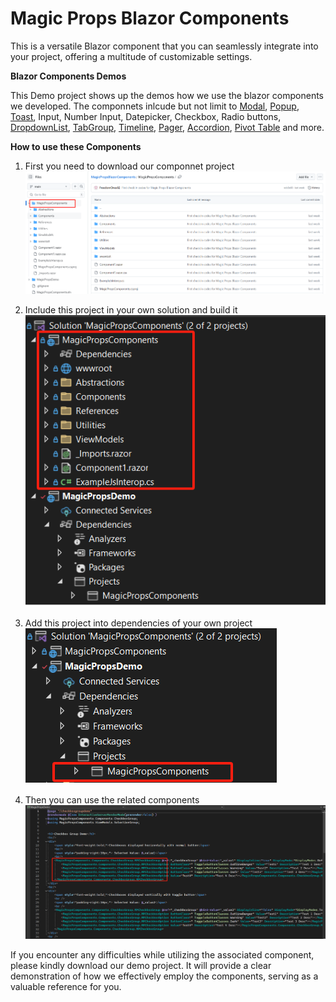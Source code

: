 # Magic Props Blazor Components
This is a versatile Blazor component that you can seamlessly integrate into your project, offering a multitude of customizable settings.

**Blazor Components Demos**

This Demo project shows up the demos how we use the blazor components we developed.
The componnets inlcude but not limit to 
[Modal](https://github.com/FreedomOnes82/MagicPropsBlazorComponents/blob/main/ReadMeDetails/Modal/Modal.md), 
[Popup](https://github.com/FreedomOnes82/MagicPropsBlazorComponents/blob/main/ReadMeDetails/Popup/Popup.md), 
[Toast](https://github.com/FreedomOnes82/MagicPropsBlazorComponents/blob/main/ReadMeDetails/Toast/Toast.md), 
Input, Number Input, Datepicker, Checkbox, Radio buttons,
[DropdownList](https://github.com/FreedomOnes82/MagicPropsBlazorComponents/blob/main/ReadMeDetails/DropdownList/DropdownList.md), 
[TabGroup](https://github.com/FreedomOnes82/MagicPropsBlazorComponents/blob/main/ReadMeDetails/TabGroup/TabGroup.md), 
[Timeline](https://github.com/FreedomOnes82/MagicPropsBlazorComponents/blob/main/ReadMeDetails/Timeline/Timeline.md), 
[Pager](https://github.com/FreedomOnes82/MagicPropsBlazorComponents/blob/main/ReadMeDetails/Pager/Pager.md), 
[Accordion](https://github.com/FreedomOnes82/MagicPropsBlazorComponents/blob/main/ReadMeDetails/Accordion/Accordion.md), 
[Pivot Table](https://github.com/FreedomOnes82/MagicPropsBlazorComponents/blob/main/ReadMeDetails/PivotTable/PivotTable.md) 
and more.


**How to use these Components**
1. First you need to download our componnet project  
![image](./Public_Images/Download_Components.png)   

2. Include this project in your own solution and build it   
![image](./Public_Images/Include_and_build_it_in_Project.png)   

3. Add this project into dependencies of your own project  
![image](./Public_Images/Add_The_Project_In_Your_Dependencies.png)   

4. Then you can use the related components  
![image](./Public_Images/Using_Componnent_Sample.png)

If you encounter any difficulties while utilizing the associated component, please kindly download our demo project. It will provide a clear demonstration of how we effectively employ the components, serving as a valuable reference for you.  



